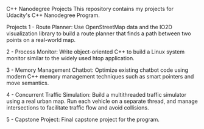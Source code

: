 C++ Nanodegree Projects
This repository contains my projects for Udacity's C++ Nanodegree Program.

Projects
1 - Route Planner: Use OpenStreetMap data and the IO2D visualization library to build a route planner that finds a path between two points on a real-world map.

2 - Process Monitor: Write object-oriented C++ to build a Linux system monitor similar to the widely used htop application.

3 - Memory Management Chatbot: Optimize existing chatbot code using modern C++ memory management techniques such as smart pointers and move semantics.

4 - Concurrent Traffic Simulation: Build a multithreaded traffic simulator using a real urban map. Run each vehicle on a separate thread, and manage intersections to facilitate traffic flow and avoid collisions.

5 - Capstone Project: Final capstone project for the program.